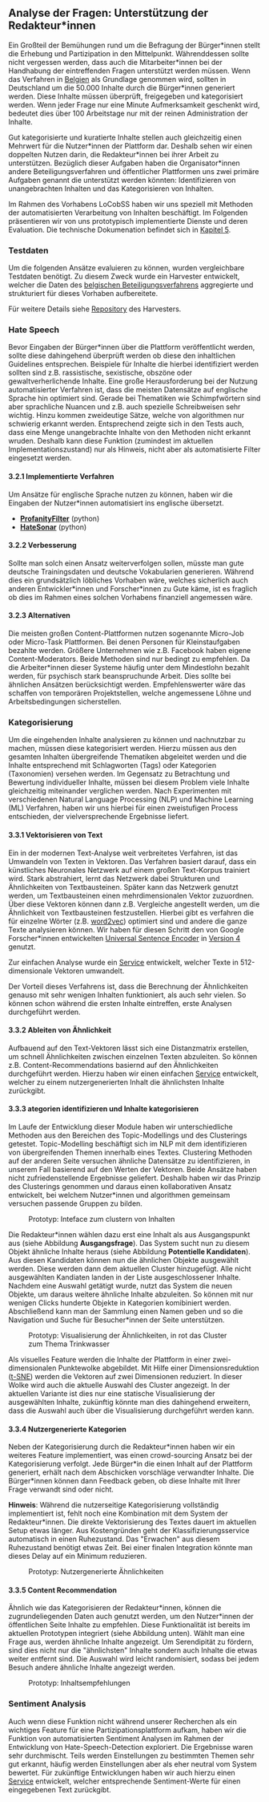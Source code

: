 ## Analyse der Fragen: Unterstützung der Redakteur\*innen

Ein Großteil der Bemühungen rund um die Befragung der Bürger\*innen stellt die Erhebung und Partizipation in den Mittelpunkt. Währenddessen sollte nicht vergessen werden, dass auch die Mitarbeiter\*innen bei der Handhabung der eintreffenden Fragen unterstützt werden müssen. Wenn das Verfahren in [Belgien](https://www.vraagvoordewetenschap.be/) als Grundlage genommen wird, sollten in Deutschland um die 50.000 Inhalte durch die Bürger\*innen generiert werden. Diese Inhalte müssen überprüft, freigegeben und kategorisiert werden. Wenn jeder Frage nur eine Minute Aufmerksamkeit geschenkt wird, bedeutet dies über 100 Arbeitstage nur mit der reinen Administration der Inhalte.

Gut kategorisierte und kuratierte Inhalte stellen auch gleichzeitig einen Mehrwert für die Nutzer\*innen der Plattform dar. Deshalb sehen wir einen doppelten Nutzen darin, die Redakteur\*innen bei ihrer Arbeit zu unterstützen. Bezüglich dieser Aufgaben haben die Organisator\*innen andere Beteiligungsverfahren und öffentlicher Plattformen uns zwei primäre Aufgaben genannt die unterstützt werden könnten: Identifizieren von unangebrachten Inhalten und das Kategorisieren von Inhalten. 

Im Rahmen des Vorhabens LoCobSS haben wir uns speziell mit Methoden der automatisierten Verarbeitung von Inhalten beschäftigt. Im Folgenden präsentieren wir von uns prototypisch implementierte Dienste und deren Evaluation. Die technische Dokumenation befindet sich in [Kapitel 5](chapter05.md).

### Testdaten

Um die folgenden Ansätze evaluieren zu können, wurden vergleichbare Testdaten benötigt. Zu diesem Zweck wurde ein Harvester entwickelt, welcher die Daten des [belgischen Beteiligungsverfahrens](https://www.vraagvoordewetenschap.be/) aggregierte und strukturiert für dieses Vorhaben aufbereitete.

Für weitere Details siehe [Repository](https://github.com/sebastian-meier/locobss-vraagvoordewetenschap-harvester) des Harvesters.

### Hate Speech

Bevor Eingaben der Bürger\*innen über die Plattform veröffentlicht werden, sollte diese dahingehend überprüft werden ob diese den inhaltlichen Guidelines entsprechen. Beispiele für Inhalte die hierbei identifiziert werden sollten sind z.B. rassistische, sexistische, obszöne oder gewaltverherlichende Inhalte. Eine große Herausforderung bei der Nutzung automatisierter Verfahren ist, dass die meisten Datensätze auf englische Sprache hin optimiert sind. Gerade bei Thematiken wie Schimpfwörtern sind aber sprachliche Nuancen und z.B. auch spezielle Schreibweisen sehr wichtig. Hinzu kommen zweideutige Sätze, welche von algorithmen nur schwierig erkannt werden. Entsprechend zeigte sich in den Tests auch, dass eine Menge unangebrachte Inhalte von den Methoden nicht erkannt wruden. Deshalb kann diese Funktion (zumindest im aktuellen Implementationszustand) nur als Hinweis, nicht aber als automatisierte Filter eingesetzt werden.

#### 3.2.1 Implementierte Verfahren

Um Ansätze für englische Sprache nutzen zu können, haben wir die Eingaben der Nutzer\*innen automatisiert ins englische übersetzt.

- [**ProfanityFilter**](https://areebbeigh.github.io/profanityfilter/) (python)
- [**HateSonar**](https://github.com/Hironsan/HateSonar) (python)

#### 3.2.2 Verbesserung

Sollte man solch einen Ansatz weiterverfolgen sollen, müsste man gute deutsche Trainingsdaten und deutsche Vokabularien generieren. Während dies ein grundsätzlich löbliches Vorhaben wäre, welches sicherlich auch anderen Entwickler\*innen und Forscher\*innen zu Gute käme, ist es fraglich ob dies im Rahmen eines solchen Vorhabens finanziell angemessen wäre.

#### 3.2.3 Alternativen

Die meisten großen Content-Plattformen nutzen sogenannte Micro-Job oder Micro-Task Plattformen. Bei denen Personen für Kleinstaufgaben bezahlte werden. Größere Unternehmen wie z.B. Facebook haben eigene Content-Moderators. Beide Methoden sind nur bedingt zu empfehlen. Da die Arbeiter\*innen dieser Systeme häufig unter dem Mindestlohn bezahlt werden, für psychisch stark beanspruchunde Arbeit. Dies sollte bei ähnlichen Ansätzen berücksichtigt werden. Empfehlenswerter wäre das schaffen von temporären Projektstellen, welche angemessene Löhne und Arbeitsbedingungen sicherstellen.

### Kategorisierung

Um die eingehenden Inhalte analysieren zu können und nachnutzbar zu machen, müssen diese kategorisiert werden. Hierzu müssen aus den gesamten Inhalten übergreifende Thematiken abgeleitet werden und die Inhalte entsprechend mit Schlagworten (Tags) oder Kategorien (Taxonomien) versehen werden. Im Gegensatz zu Betrachtung und Bewertung individueller Inhalte, müssen bei diesem Problem viele Inhalte gleichzeitig miteinander verglichen werden. Nach Experimenten mit verschiedenen Natural Language Processing (NLP) und Machine Learning (ML) Verfahren, haben wir uns hierbei für einen zweistufigen Process entschieden, der vielversprechende Ergebnisse liefert.

#### 3.3.1 Vektorisieren von Text

Ein in der modernen Text-Analyse weit verbreitetes Verfahren, ist das Umwandeln von Texten in Vektoren. Das Verfahren basiert darauf, dass ein künstliches Neuronales Netzwerk auf einem großen Text-Korpus trainiert wird. Stark abstrahiert, lernt das Netzwerk dabei Strukturen und Ähnlichkeiten von Textbausteinen. Später kann das Netzwerk genutzt werden, um Textbausteinen einen mehrdimensionalen Vektor zuzuordnen. Über diese Vektoren können dann z.B. Vergleiche angestellt werden, um die Ähnlichkeit von Textbausteinen festzustellen. Hierbei gibt es verfahren die für einzelne Wörter (z.B. [word2vec](https://en.wikipedia.org/wiki/Word2vec)) optimiert sind und andere die ganze Texte analysieren können. Wir haben für diesen Schritt den von Google Forscher\*innen entwickelten [Universal Sentence Encoder](https://arxiv.org/abs/1803.11175) in [Version 4](https://tfhub.dev/google/universal-sentence-encoder/4) genutzt.

Zur einfachen Analyse wurde ein [Service](https://github.com/sebastian-meier/LoCobSS-text-similarity-dataflow) entwickelt, welcher Texte in 512-dimensionale Vektoren umwandelt.

Der Vorteil dieses Verfahrens ist, dass die Berechnung der Ähnlichkeiten genauso mit sehr wenigen Inhalten funktioniert, als auch sehr vielen. So können schon während die ersten Inhalte eintreffen, erste Analysen durchgeführt werden.

#### 3.3.2 Ableiten von Ähnlichkeit

Aufbauend auf den Text-Vektoren lässt sich eine Distanzmatrix erstellen, um schnell Ähnlichkeiten zwischen einzelnen Texten abzuleiten. So können z.B. Content-Recommendations basiernd auf den Ähnlichkeiten durchgeführt werden. Hierzu haben wir einen einfachen [Service](https://github.com/sebastian-meier/LoCobSS-text-similarity) entwickelt, welcher zu einem nutzergenerierten Inhalt die ähnlichsten Inhalte zurückgibt.

#### 3.3.3 ategorien identifizieren und Inhalte kategorisieren

Im Laufe der Entwicklung dieser Module haben wir unterschiedliche Methoden aus den Bereichen des Topic-Modellings und des Clusterings getestet. Topic-Modelling beschäftigt sich im NLP mit dem identifizieren von übergreifenden Themen innerhalb eines Textes. Clustering Methoden auf der anderen Seite versuchen ähnliche Datensätze zu identifizieren, in unserem Fall basierend auf den Werten der Vektoren. Beide Ansätze haben nicht zufriedenstellende Ergebnisse geliefert. Deshalb haben wir das Prinzip des Clusterings genommen und daraus einen kollaborativen Ansatz entwickelt, bei welchem Nutzer\*innen und algorithmen gemeinsam versuchen passende Gruppen zu bilden.

<figure>
<figcaption>Prototyp: Inteface zum clustern von Inhalten</figcaption>
<center><img src="../assets/images/Cluster.png" alt="" /></center>
</figure>

Die Redakteur\*innen wählen dazu erst eine Inhalt als aus Ausgangspunkt aus (siehe Abbildung **Ausgangsfrage**). Das System sucht nun zu diesem Objekt ähnliche Inhalte heraus (siehe Abbildung **Potentielle Kandidaten**). Aus diesen Kandidaten können nun die ähnlichen Objekte ausgewählt werden. Diese werden dann dem aktuellen Cluster hinzugefügt. Alle nicht ausgewählten Kandiaten landen in der Liste ausgeschlossener Inhalte. Nachdem eine Auswahl getätigt wurde, nutzt das System die neuen Objekte, um daraus weitere ähnliche Inhalte abzuleiten. So können mit nur wenigen Clicks hunderte Objekte in Kategorien komibiniert werden. Abschließend kann man der Sammlung einen Namen geben und so die Navigation und Suche für Besucher\*innen der Seite unterstützen.

<figure>
<figcaption>Prototyp: Visualisierung der Ähnlichkeiten, in rot das Cluster zum Thema Trinkwasser</figcaption>
<center><img src="../assets/images/Cluster-vis.png" alt="" /></center>
</figure>

Als visuelles Feature werden die Inhalte der Plattform in einer zwei-dimensionalen Punktewolke abgebildet. Mit Hilfe einer Dimensionsreduktion ([t-SNE](https://en.wikipedia.org/wiki/T-distributed_stochastic_neighbor_embedding)) werden die Vektoren auf zwei Dimensionen reduziert. In dieser Wolke wird auch die aktuelle Auswahl des Cluster angezeigt. In der aktuellen Variante ist dies nur eine statische Visualisierung der ausgewählten Inhalte, zukünftig könnte man dies dahingehend erweitern, dass die Auswahl auch über die Visualisierung durchgeführt werden kann.

#### 3.3.4 Nutzergenerierte Kategorien

Neben der Kategorisierung durch die Redakteur\*innen haben wir ein weiteres Feature implementiert, was einen crowd-sourcing Ansatz bei der Kategorisierung verfolgt. Jede Bürger\*in die einen Inhalt auf der Plattform generiert, erhält nach dem Abschicken vorschläge verwandter Inhalte. Die Bürger\*innen können dann Feedback geben, ob diese Inhalte mit Ihrer Frage verwandt sind oder nicht.

**Hinweis**: Während die nutzerseitige Kategorisierung vollständig implementiert ist, fehlt noch eine Kombination mit dem System der Redakteur\*innen. Die direkte Vektorisierung des Textes dauert im aktuellen Setup etwas länger. Aus Kostengründen geht der Klassifizierungsservice automatisch in einen Ruhezustand. Das "Erwachen" aus diesem Ruhezustand benötigt etwas Zeit. Bei einer finalen Integration könnte man dieses Delay auf ein Minimum reduzieren.

<figure>
<figcaption>Prototyp: Nutzergenerierte Ähnlichkeiten</figcaption>
<center><img src="../assets/images/crowd-sourcing.png" alt="" /></center>
</figure>

<div class="page-break"></div>

#### 3.3.5 Content Recommendation

Ähnlich wie das Kategorisieren der Redakteur\*innen, können die zugrundeliegenden Daten auch genutzt werden, um den Nutzer\*innen der öffentlichen Seite Inhalte zu empfehlen. Diese Funktionalität ist bereits im aktuellen Prototypen integriert (siehe Abbildung unten). Wählt man eine Frage aus, werden ähnliche Inhalte angezeigt. Um Serendipität zu fördern, sind dies nicht nur die "ähnlichsten" Inhalte sondern auch Inhalte die etwas weiter entfernt sind. Die Auswahl wird leicht randomisiert, sodass bei jedem Besuch andere ähnliche Inhalte angezeigt werden.

<figure>
<figcaption>Prototyp: Inhaltsempfehlungen</figcaption>
<center><img src="../assets/images/recommendation.png" alt="" /></center>
</figure>

### Sentiment Analysis

Auch wenn diese Funktion nicht während unserer Recherchen als ein wichtiges Feature für eine Partizipationsplattform aufkam, haben wir die Funktion von automatisierten Sentiment Analysen im Rahmen der Entwicklung von Hate-Speech-Detection exploriert. Die Ergebnisse waren sehr durchmischt. Teils werden Einstellungen zu bestimmten Themen sehr gut erkannt, häufig werden Einstellungen aber als eher neutral vom System bewertet. Für zukünftige Entwicklungen haben wir auch hierzu einen [Service](https://github.com/sebastian-meier/loCobSS-text-sentiment) entwickelt, welcher entsprechende Sentiment-Werte für einen eingegebenen Text zurückgibt.
